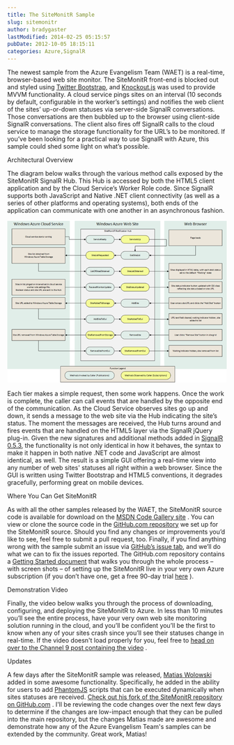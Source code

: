 ```yaml
---
title: The SiteMonitR Sample
slug: sitemonitr
author: bradygaster
lastModified: 2014-02-25 05:15:57
pubDate: 2012-10-05 18:15:11
categories: Azure,SignalR
---
```


<p>The newest sample from the Azure Evangelism Team (WAET) is a real-time, browser-based web site monitor. The SiteMonitR front-end is blocked out and styled using
  <a href="http://twitter.github.com/bootstrap/">Twitter Bootstrap</a>, and
  <a href="http://knockoutjs.com/">Knockout.js</a>  was used to provide MVVM functionality. A cloud service pings sites on an interval (10 seconds by default, configurable in the worker&#x2019;s settings) and notifies the web client of the sites&#x2019; up-or-down statuses via server-side SignalR conversations.
  Those conversations are then bubbled up to the browser using client-side SignalR conversations. The client also fires off SignalR calls to the cloud service to manage the storage functionality for the URL&#x2019;s to be monitored. If you&#x2019;ve been looking for
  a practical way to use SignalR with Azure, this sample could shed some light on what&#x2019;s possible.</p>
Architectural Overview
<p>The diagram below walks through the various method calls exposed by the SiteMonitR SignalR Hub. This Hub is accessed by both the HTML5 client application and by the Cloud Service&#x2019;s Worker Role code. Since SignalR supports both JavaScript and Native .NET
  client connectivity (as well as a series of other platforms and operating systems), both ends of the application can communicate with one another in an asynchronous fashion.</p>
<p>
  <a href="/Media/Default/WindowsLiveWriter/TheSiteMoni_143A5/SiteMonitR-Diagram.png">
    <img alt="SiteMonitR Architectural Diagram" src="media/SiteMonitR-Diagram_thumb.png">
  </a> 
</p>
<p>Each tier makes a simple request, then some work happens. Once the work is complete, the caller can call events that are handled by the opposite end of the communication. As the Cloud Service observes sites go up and down, it sends a message to the web
  site via the Hub indicating the site&#x2019;s status. The moment the messages are received, the Hub turns around and fires events that are handled on the HTML5 layer via the SignalR jQuery plug-in. Given the new signatures and additional methods added in
  <a href="http://blogs.msdn.com/b/webdev/archive/2012/08/22/announcing-the-release-of-signalr-0-5-3.aspx">SignalR 0.5.3</a>, the functionality is not only identical in how it behaves, the syntax to make it happen in both native .NET code and JavaScript are almost identical, as well. The result is a simple GUI offering a real-time view into any number of
    web sites&apos; statuses all right within a web browser. Since the GUI is written using Twitter Bootstrap and HTML5 conventions, it degrades gracefully, performing great on mobile devices.</p>
Where You Can Get SiteMonitR
<p>As with all the other samples released by the WAET, the SiteMonitR source code is available for download on the
  <a href="http://code.msdn.microsoft.com/SiteMonitR-dd4fcf77">MSDN Code Gallery site</a> . You can view or clone the source code in the
  <a href="https://github.com/WindowsAzure-Samples/SiteMonitR">GitHub.com repository</a>  we set up for the SiteMonitR source. Should you find any changes or improvements you&#x2019;d like to see, feel free to submit a pull request, too. Finally, if you find anything wrong with the sample submit an issue via
  <a href="https://github.com/WindowsAzure-Samples/SiteMonitR/issues">GitHub&#x2019;s issue tab</a>, and we&#x2019;ll do what we can to fix the issues reported. The GitHub.com repository contains a
  <a href="https://github.com/WindowsAzure-Samples/SiteMonitR/blob/master/GettingStarted.md">Getting Started document</a>  that walks you through the whole process &#x2013; with screen shots &#x2013; of setting up the SiteMonitR live in your very own Azure subscription (if you don&#x2019;t have one, get a free 90-day trial
  <a href="http://bit.ly/windowsazuretrial">here</a> ).</p>
Demonstration Video
<p>Finally, the video below walks you through the process of downloading, configuring, and deploying the SiteMonitR to Azure. In less than 10 minutes you&#x2019;ll see the entire process, have your very own web site monitoring solution running in the cloud, and
  you&#x2019;ll be confident you&#x2019;ll be the first to know when any of your sites crash since you&#x2019;ll see their statuses change in real-time. If the video doesn&apos;t load properly for you, feel free to
  <a href="http://channel9.msdn.com/posts/SiteMonitR-Sample">head on over to the Channel 9 post containing the video</a> .</p>
<p>
  
    
  
</p>
Updates
<p>A few days after the SiteMonitR sample was released,
  <a href="https://twitter.com/woloski">Matias Wolowski</a>  added in some awesome functionality. Specifically, he added in the ability for users to add
  <a href="http://phantomjs.org/">PhantomJS</a>  scripts that can be executed dynamically when sites statuses are received.
  <a href="https://github.com/woloski/SiteMonitR">Check out his fork of the SiteMonitR repository on GitHub.com</a> . I&apos;ll be reviewing the code changes over the next few days to determine if the changes are low-impact enough that they can be pulled into the main repository, but the changes Matias made
  are awesome and demonstrate how any of the Azure Evangelism Team&apos;s samples can be extended by the community. Great work, Matias!&#xA0;</p>
